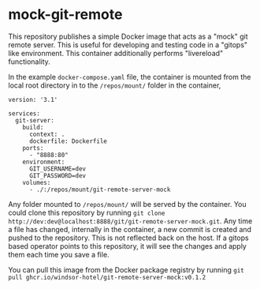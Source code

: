 # mock-git-remote

This repository publishes a simple Docker image that acts as a "mock" git remote server. This is useful for developing
and testing code in a "gitops" like environment. This container additionally performs "livereload"
functionality.

In the example `docker-compose.yaml` file, the container is mounted from the local root directory in to the 
`/repos/mount/` folder in the container,

```
version: '3.1'

services:
  git-server:
    build:
      context: .
      dockerfile: Dockerfile
    ports:
      - "8888:80"
    environment:
      GIT_USERNAME=dev
      GIT_PASSWORD=dev
    volumes:
      - ./:/repos/mount/git-remote-server-mock
```

Any folder mounted to `/repos/mount/` will be served by the container. You could clone this repository by running
`git clone http://dev:dev@localhost:8888/git/git-remote-server-mock.git`. Any time a file has changed, internally in the container,
a new commit is created and pushed to the repository. This is not reflected back on the host. If a gitops based
operator points to this repository, it will see the changes and apply them each time you save a file.

You can pull this image from the Docker package registry by running `git pull ghcr.io/windsor-hotel/git-remote-server-mock:v0.1.2`

